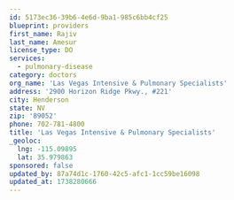 ```yaml
---
id: 5173ec36-39b6-4e6d-9ba1-985c6bb4cf25
blueprint: providers
first_name: Rajiv
last_name: Amesur
license_type: DO
services:
  - pulmonary-disease
category: doctors
org_name: 'Las Vegas Intensive & Pulmonary Specialists'
address: '2900 Horizon Ridge Pkwy., #221'
city: Henderson
state: NV
zip: '89052'
phone: 702-781-4800
title: 'Las Vegas Intensive & Pulmonary Specialists'
_geoloc:
  lng: -115.09895
  lat: 35.979863
sponsored: false
updated_by: 87a74d1c-1760-42c5-afc1-1cc59be16098
updated_at: 1738280666
---
```

